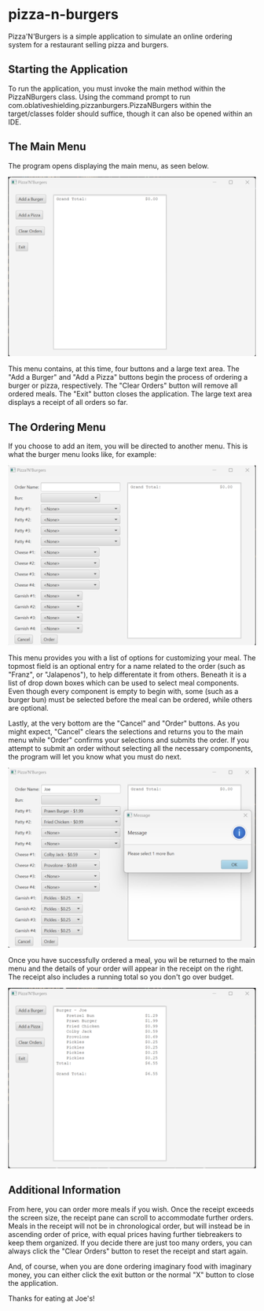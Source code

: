 # pizza-n-burgers
Pizza'N'Burgers is a simple application to simulate an online ordering system for a restaurant selling pizza and burgers.

## Starting the Application
To run the application, you must invoke the main method within the PizzaNBurgers class. Using the command prompt to run com.oblativeshielding.pizzanburgers.PizzaNBurgers within the target/classes folder should suffice, though it can also be opened within an IDE.

## The Main Menu
The program opens displaying the main menu, as seen below.

![An image of the main menu screen of PizzaNBurgers.](/readme/MainMenu.png)

This menu contains, at this time, four buttons and a large text area. The "Add a Burger" and "Add a Pizza" buttons begin the process of ordering a burger or pizza, respectively. The "Clear Orders" button will remove all ordered meals. The "Exit" button closes the application. The large text area displays a receipt of all orders so far.

## The Ordering Menu
If you choose to add an item, you will be directed to another menu. This is what the burger menu looks like, for example:

![The freshly opened burger menu.](/readme/EmptyBurger.png)

This menu provides you with a list of options for customizing your meal. The topmost field is an optional entry for a name related to the order (such as "Franz", or "Jalapenos"), to help differentate it from others. Beneath it is a list of drop down boxes which can be used to select meal components. Even though every component is empty to begin with, some (such as a burger bun) must be selected before the meal can be ordered, while others are optional.

Lastly, at the very bottom are the "Cancel" and "Order" buttons. As you might expect, "Cancel" clears the selections and returns you to the main menu while "Order" confirms your selections and submits the order. If you attempt to submit an order without selecting all the necessary components, the program will let you know what you must do next.

![The program noticing the lack of a bun](/readme/NeedsBun.png)

Once you have successfully ordered a meal, you wil be returned to the main menu and the details of your order will appear in the receipt on the right. The receipt also includes a running total so you don't go over budget.

![A successful order](/readme/OrderSuccess.png)

## Additional Information

From here, you can order more meals if you wish. Once the receipt exceeds the screen size, the receipt pane can scroll to accommodate further orders. Meals in the receipt will not be in chronological order, but will instead be in ascending order of price, with equal prices having further tiebreakers to keep them organized. If you decide there are just too many orders, you can always click the "Clear Orders" button to reset the receipt and start again.

And, of course, when you are done ordering imaginary food with imaginary money, you can either click the exit button or the normal "X" button to close the application.

Thanks for eating at Joe's!